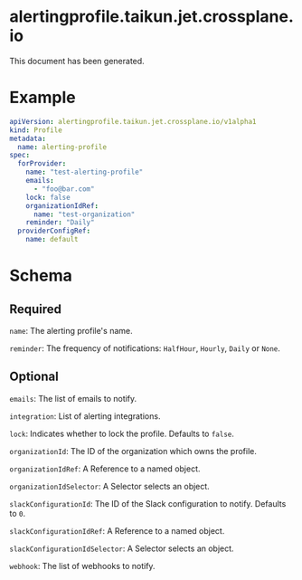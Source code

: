 
alertingprofile.taikun.jet.crossplane.io
========================================


This document has been generated.
  

# Example


```yaml
apiVersion: alertingprofile.taikun.jet.crossplane.io/v1alpha1
kind: Profile
metadata:
  name: alerting-profile
spec:
  forProvider:
    name: "test-alerting-profile"
    emails:
      - "foo@bar.com"
    lock: false
    organizationIdRef:
      name: "test-organization"
    reminder: "Daily"
  providerConfigRef:
    name: default

```  

# Schema
  

## Required
  
`name`: The alerting profile's name.
  
`reminder`: The frequency of notifications: `HalfHour`, `Hourly`, `Daily` or `None`.
  

## Optional
  
`emails`: The list of emails to notify.
  
`integration`: List of alerting integrations.
  
`lock`: Indicates whether to lock the profile. Defaults to `false`.
  
`organizationId`: The ID of the organization which owns the profile.
  
`organizationIdRef`: A Reference to a named object.
  
`organizationIdSelector`: A Selector selects an object.
  
`slackConfigurationId`: The ID of the Slack configuration to notify. Defaults to `0`.
  
`slackConfigurationIdRef`: A Reference to a named object.
  
`slackConfigurationIdSelector`: A Selector selects an object.
  
`webhook`: The list of webhooks to notify.
  

